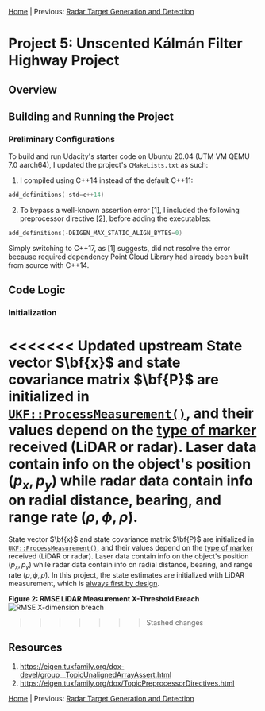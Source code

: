 [Home](../../README.md) | Previous: [Radar Target Generation and Detection](../p4/p4-radar-target-generation-and-detection.md)

# Project 5: Unscented Kálmán Filter Highway Project

## Overview

## Building and Running the Project

### Preliminary Configurations

To build and run Udacity's starter code on Ubuntu 20.04 (UTM VM QEMU 7.0 aarch64), I updated the project's `CMakeLists.txt` as such:

1. I compiled using C++14 instead of the default C++11:

```c
add_definitions(-std=c++14)
```

2. To bypass a well-known assertion error [1], I included the following preprocessor directive [2], before adding the executables:

```c
add_definitions(-DEIGEN_MAX_STATIC_ALIGN_BYTES=0)
```

Simply switching to C++17, as [1] suggests, did not resolve the error because required dependency Point Cloud Library had already been built from source with C++14.

## Code Logic

### Initialization

<<<<<<< Updated upstream
State vector $\bf{x}$ and state covariance matrix $\bf{P}$ are initialized in [`UKF::ProcessMeasurement()`](), and their values depend on the [type of marker]() received (LiDAR or radar). Laser data contain info on the object's position $(p_x, p_y)$ while radar data contain info on radial distance, bearing, and range rate $(\rho, \phi, \dot{\rho})$.
=======
State vector $\bf{x}$ and state covariance matrix $\bf{P}$ are initialized in [`UKF::ProcessMeasurement()`](https://github.com/federicomariamassari/udacity-sfend/blob/main/projects/p5/src/ukf.cpp#L78), and their values depend on the [type of marker](https://github.com/federicomariamassari/udacity-sfend/blob/main/projects/p5/src/tools.h#L17-L33) received (LiDAR or radar). Laser data contain info on the object's position $(p_x, p_y)$ while radar data contain info on radial distance, bearing, and range rate $(\rho, \phi, \dot{\rho})$. In this project, the state estimates are initialized with LiDAR measurement, which is [always first by design](https://github.com/federicomariamassari/udacity-sfend/blob/92eb89f7cd22dce75865f76b58bdcb1f306a52e0/projects/p5/src/highway.h#L205-L212).

__Figure 2: RMSE LiDAR Measurement X-Threshold Breach__
![RMSE X-dimension breach](./img/mov4.gif)
>>>>>>> Stashed changes

## Resources

1. https://eigen.tuxfamily.org/dox-devel/group__TopicUnalignedArrayAssert.html
2. https://eigen.tuxfamily.org/dox/TopicPreprocessorDirectives.html

[Home](../../README.md) | Previous: [Radar Target Generation and Detection](../p4/p4-radar-target-generation-and-detection.md)